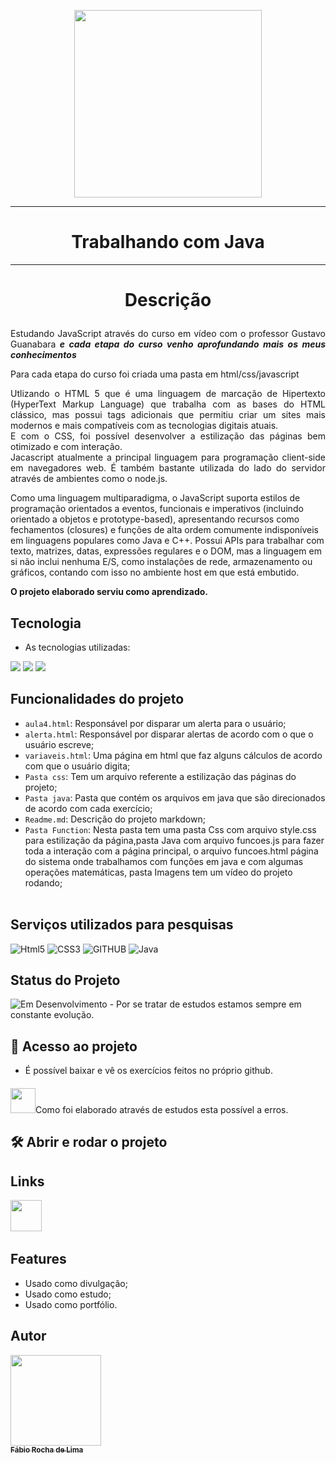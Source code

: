 <p align="center"><img src="https://sujeitoprogramador.com/wp-content/uploads/2019/08/jsjsjs.png"width="300px"></p>
<hr>
 <h1 align="center">Trabalhando com Java</h1>
 <hr>

# <p align="center">Descrição</p>
<p align="justify">
Estudando JavaScript através do curso em vídeo com o professor Gustavo Guanabara<b><i> e cada etapa do curso venho aprofundando mais os meus conhecimentos</b></i><p align="justify">
Para cada etapa do curso foi criada uma pasta em html/css/javascript<br>
<p align="justify">
Utlizando o HTML 5 que é uma linguagem de marcação de Hipertexto (HyperText Markup Language) que trabalha com as bases do HTML clássico, mas possui tags adicionais que permitiu criar um sites mais modernos e mais compatíveis com as tecnologias digitais atuais.<br>
E com o CSS, foi possível desenvolver a estilização das páginas bem otimizado e com interação.<br>
Jacascript atualmente a principal linguagem para programação client-side em navegadores web. É também bastante utilizada do lado do servidor através de ambientes como o node.js.

Como uma linguagem multiparadigma, o JavaScript suporta estilos de programação orientados a eventos, funcionais e imperativos (incluindo orientado a objetos e prototype-based), apresentando recursos como fechamentos (closures) e funções de alta ordem comumente indisponíveis em linguagens populares como Java e C++. Possui APIs para trabalhar com texto, matrizes, datas, expressões regulares e o DOM, mas a linguagem em si não inclui nenhuma E/S, como instalações de rede, armazenamento ou gráficos, contando com isso no ambiente host em que está embutido.
<p align="justify">
<b>O projeto elaborado serviu como aprendizado.</b>
</p>
 
 
## Tecnologia
 
* As tecnologias utilizadas:<br>
<p>
<img src="https://img.icons8.com/external-flaticons-lineal-color-flat-icons/64/000000/external-html-5-mobile-app-development-flaticons-lineal-color-flat-icons.png"/>
<img src="https://img.icons8.com/dusk/64/000000/css3.png"/>
<img src="https://img.icons8.com/dusk/64/null/javascript-logo.png"/>
</p>


 ## Funcionalidades do projeto

- `aula4.html`: Responsável por disparar um alerta para o usuário;
- `alerta.html`: Responsável por disparar alertas de acordo com o que o usuário escreve;
- `variaveis.html`: Uma página em html que faz alguns cálculos de acordo com que o usuário digita;
- `Pasta css`:  Tem um arquivo referente a estilização das páginas do projeto;
- `Pasta java`:  Pasta que contém os arquivos em java que são direcionados de acordo com cada exercício;
- `Readme.md`:  Descrição do projeto markdown;
- `Pasta Function`: Nesta pasta tem uma pasta Css com arquivo style.css para estilização da página,pasta Java com arquivo funcoes.js para fazer toda a interação com a página principal, o arquivo funcoes.html página do sistema onde trabalhamos com funções em java e com algumas operações matemáticas, pasta Imagens tem um vídeo do projeto rodando;
 <br><br>

## Serviços utilizados para pesquisas
 
 ![Html5](https://img.shields.io/badge/-HTML5-red?logo=HTML5&logoColor=white&style=for-the-badge)
 ![CSS3](https://img.shields.io/badge/-CSS3-02569g?logo=CSS3&logoColor=white&style=for-the-badge)
 ![GITHUB](https://img.shields.io/badge/-github-blue?logo=github&logoColor=white&&style=for-the-badge)
 ![Java](https://img.shields.io/badge/-java-orange?logo=javascript&logoColor=white&&style=for-the-badge)
 <br>
## Status do Projeto
<p align="center">

![Em Desenvolvimento](https://img.shields.io/badge/-Em%20Desenvolvimento-red?logo=&logoColor=white&&style=static) - Por se tratar de estudos estamos sempre em constante evolução.</p>


 
## 📁 Acesso ao projeto
- É possível baixar e vê os exercícios feitos no próprio github.
#### 
<img src="https://img.icons8.com/external-flaticons-lineal-color-flat-icons/64/000000/external-danger-electrician-flaticons-lineal-color-flat-icons.png" width="40px"/>Como foi elaborado através de estudos esta possível a erros.

## 🛠️ Abrir e rodar o projeto
## Links

<p justify-items="center">
<a href="https://github.com/fabio-0611/java"><img src="https://cdn.icon-icons.com/icons2/2351/PNG/512/logo_github_icon_143196.png" width="50px"></a>&nbsp
</P>



## Features
 
  - Usado como divulgação;
  - Usado como estudo;
  - Usado como portfólio.<br>
 
 
 ## Autor
 
 [<img src="https://avatars.githubusercontent.com/u/63213686?s=400&u=e24b998ffba407947eece8ca64b3c1230047f515&v=4" width="145px"><br><sub align="center" ><b color="white">Fábio Rocha de Lima</b></sub>](https://github.com/fabio-0611) 


